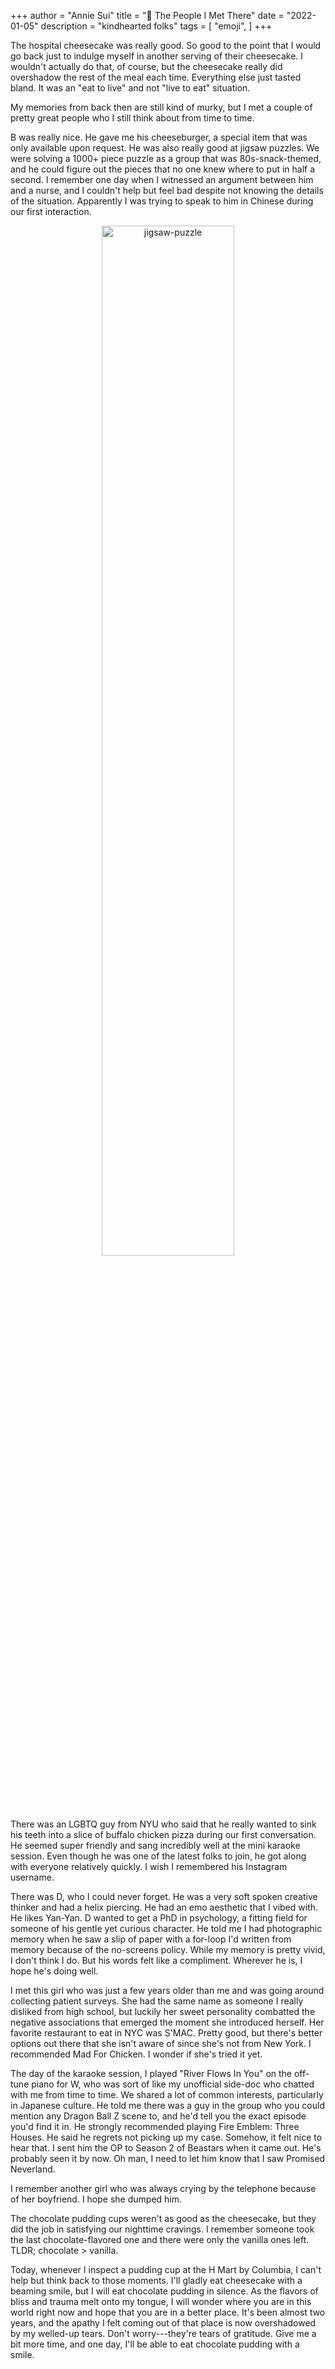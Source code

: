 +++
author = "Annie Sui"
title = "🍮 The People I Met There"
date = "2022-01-05"
description = "kindhearted folks"
tags = [
    "emoji",
]
+++

The hospital cheesecake was really good. So good to the point that I would go back just to indulge myself in another serving of their cheesecake. I wouldn't actually do that, of course, but the cheesecake really did overshadow the rest of the meal each time. Everything else just tasted bland. It was an "eat to live" and not "live to eat" situation. 

My memories from back then are still kind of murky, but I met a couple of pretty great people who I still think about from time to time. 

B was really nice. He gave me his cheeseburger, a special item that was only available upon request. He was also really good at jigsaw puzzles. We were solving a 1000+ piece puzzle as a group that was 80s-snack-themed, and he could figure out the pieces that no one knew where to put in half a second. I remember one day when I witnessed an argument between him and a nurse, and I couldn't help but feel bad despite not knowing the details of the situation. Apparently I was trying to speak to him in Chinese during our first interaction.

<div style="text-align: center">
	<p><img src="/jigsaw-puzzle.jpeg" alt="jigsaw-puzzle" style="width: 65%"/></p>
</div>

There was an LGBTQ guy from NYU who said that he really wanted to sink his teeth into a slice of buffalo chicken pizza during our first conversation. He seemed super friendly and sang incredibly well at the mini karaoke session. Even though he was one of the latest folks to join, he got along with everyone relatively quickly. I wish I remembered his Instagram username.

There was D, who I could never forget. He was a very soft spoken creative thinker and had a helix piercing. He had an emo aesthetic that I vibed with. He likes Yan-Yan. D wanted to get a PhD in psychology, a fitting field for someone of his gentle yet curious character. He told me I had photographic memory when he saw a slip of paper with a for-loop I'd written from memory because of the no-screens policy. While my memory is pretty vivid, I don't think I do. But his words felt like a compliment. Wherever he is, I hope he's doing well.

I met this girl who was just a few years older than me and was going around collecting patient surveys. She had the same name as someone I really disliked from high school, but luckily her sweet personality combatted the negative associations that emerged the moment she introduced herself. Her favorite restaurant to eat in NYC was S'MAC. Pretty good, but there's better options out there that she isn't aware of since she's not from New York. I recommended Mad For Chicken. I wonder if she's tried it yet.

The day of the karaoke session, I played "River Flows In You" on the off-tune piano for W, who was sort of like my unofficial side-doc who chatted with me from time to time. We shared a lot of common interests, particularly in Japanese culture. He told me there was a guy in the group who you could mention any Dragon Ball Z scene to, and he'd tell you the exact episode you'd find it in. He strongly recommended playing Fire Emblem: Three Houses. He said he regrets not picking up my case. Somehow, it felt nice to hear that. I sent him the OP to Season 2 of Beastars when it came out. He's probably seen it by now. Oh man, I need to let him know that I saw Promised Neverland. 

I remember another girl who was always crying by the telephone because of her boyfriend. I hope she dumped him.

The chocolate pudding cups weren't as good as the cheesecake, but they did the job in satisfying our nighttime cravings. I remember someone took the last chocolate-flavored one and there were only the vanilla ones left. TLDR; chocolate > vanilla.

Today, whenever I inspect a pudding cup at the H Mart by Columbia, I can't help but think back to those moments. I'll gladly eat cheesecake with a beaming smile, but I will eat chocolate pudding in silence. As the flavors of bliss and trauma melt onto my tongue, I will wonder where you are in this world right now and hope that you are in a better place. It's been almost two years, and the apathy I felt coming out of that place is now overshadowed by my welled-up tears. Don't worry---they're tears of gratitude. Give me a bit more time, and one day, I'll be able to eat chocolate pudding with a smile.
